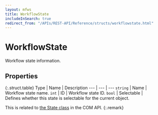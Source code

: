 ```yaml
---
layout: mfws
title: WorkflowState
includeInSearch: true
redirect_from: "/APIs/REST-API/Reference/structs/workflowstate.html"
---
```


# WorkflowState

Workflow state information. 

## Properties

{:.struct.table}
Type | Name | Description
--- | --- | ---
`string` | Name | Workflow state name. 
`int` | ID | Workflow state ID. 
`bool` | Selectable | Defines whether this state is selectable for the current object. 

This is related to [the State class](https://www.m-files.com/api/documentation/index.html#MFilesAPI~State.html) in the COM API.
{:.remark}
